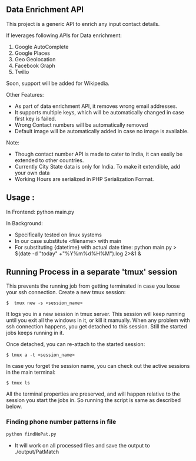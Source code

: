 ## Data Enrichment API

This project is a generic API to enrich any input contact details.

If leverages following APIs for Data enrichment:
1) Google AutoComplete
2) Google Places
3) Geo Geolocation
4) Facebook Graph
5) Twilio

Soon, support will be added for Wikipedia.

Other Features:
* As part of data enrichment API, it removes wrong email addresses. 
* It supports multiple keys, which will be automatically changed in case first key is failed.
* Wrong Contact numbers will be automatically removed
* Default image will be automatically added in case no image is available.

Note:
* Though contact number API is made to cater to India, it can easily be extended to other countries.
* Currently City State data is only for India. To make it extendible, add your own data
* Working Hours are serialized in PHP Serialization Format.


## Usage :
In Frontend: 
    python main.py

In Background: 
* Specifically tested on linux systems
* In our case substitute \<filename> with main
* For substituting {datetime} with actual date time:
    python main.py > $(date -d "today" +"%Y%m%d%H%M").log 2>&1 &


## Running Process in a separate 'tmux' session

This prevents the running job from getting terminated in case you loose your ssh connection.
Create a new tmux session:

    $  tmux new -s <session_name>

It logs you in a new session in tmux server.
This session will keep running until you exit all the windows in it, or kill it manually.
When any problem with ssh connection happens, you get detached to this session.
Still the started jobs keeps running in it.

Once detached, you can re-attach to the started session:

    $ tmux a -t <session_name>

In case you forget the session name, you can check out the active sessions in the main terminal:

    $ tmux ls

All the terminal properties are preserved, and will happen relative to the session you start the jobs in.
So running the script is same as described below.


### Finding phone number patterns in file

```python
python findNoPat.py
```
* It will work on all processed files and save the output to ./output/PatMatch
